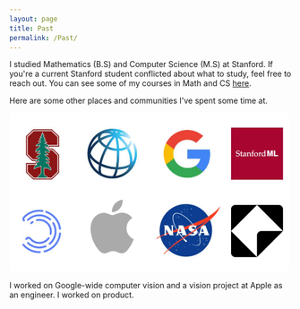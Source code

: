 ```yaml
---
layout: page
title: Past
permalink: /Past/
---
```


I studied Mathematics (B.S) and Computer Science (M.S) at Stanford. If you're a current Stanford student conflicted about what to study, feel free to reach out. You can see some of my courses in Math and CS [here](https://www.evazhang.com/courses/).  

Here are some other places and communities I've spent some time at. 

<img src="images/newPresentation1.jpg" width="500"/>


I worked on Google-wide computer vision and a vision project at Apple as an engineer. I worked on product. 